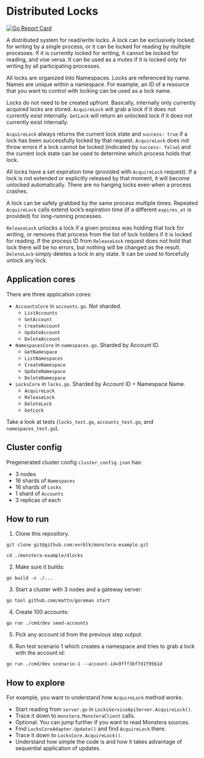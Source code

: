 # Distributed Locks

[![Go Report Card](https://goreportcard.com/badge/github.com/evrblk/monstera-example/dlocks)](https://goreportcard.com/report/github.com/evrblk/monstera-example/ledger/dlocks)

A distributed system for read/write locks. A lock can be exclusively locked for writing by a single process, or it can 
be locked for reading by multiple processes. If it is currently locked for writing, it cannot be locked for reading, and
vise versa. It can be used as a mutex if it is locked only for writing by all participating processes.

All locks are organized into Namespaces. Locks are referenced by name. Names are unique within a namespace. For example,
an ID of a resource that you want to control with locking can be used as a lock name.

Locks do not need to be created upfront. Basically, internally only currently acquired locks are stored. `AcquireLock` 
will grab a lock if it does not currently exist internally. `GetLock` will return an unlocked lock if it does not 
currently exist internally.

`AcquireLock` always returns the current lock state and `success: true` if a lock has been successfully locked by 
that request. `AcquireLock` does not throw errors if a lock cannot be locked (indicated by `success: false`) and the 
current lock state can be used to determine which process holds that lock.

All locks have a set expiration time (provided with `AcquireLock` request). If a lock is not extended or explicitly
released by that moment, it will become unlocked automatically. There are no hanging locks even when a process crashes.

A lock can be safely grabbed by the same process multiple times. Repeated `AcquireLock` calls extend lock’s expiration
time (if a different `expires_at` is provided) for long-running processes.

`ReleaseLock` unlocks a lock if a given process was holding that lock for writing, or removes that process from the list
of lock holders if it is locked for reading. If the process ID from `ReleaseLock` request does not hold that lock there
will be no errors, but nothing will be changed as the result. `DeleteLock` simply deletes a lock in any state. It can be
used to forcefully unlock any lock.

## Application cores

There are three application cores:

* `AccountsCore` in `accounts.go`. Not sharded.
  * `ListAccounts`
  * `GetAccount`
  * `CreateAccount`
  * `UpdateAccount`
  * `DeleteAccount`
* `NamespacesCore` in `namespaces.go`. Sharded by Account ID.
  * `GetNamespace`
  * `ListNamespaces`
  * `CreateNamespace`
  * `UpdateNamespace`
  * `DeleteNamespace`
* `LocksCore` in `locks.go`. Sharded by Account ID + Namespace Name.
  * `AcquireLock`
  * `ReleaseLock`
  * `DeleteLock`
  * `GetLock`

Take a look at tests (`locks_test.go`, `accounts_test.go`, and `namespaces_test.go`). 

## Cluster config

Pregenerated cluster config `cluster_config.json` has:

* 3 nodes
* 16 shards of `Namespaces`
* 16 shards of `Locks`
* 1 shard of `Accounts`
* 3 replicas of each

## How to run

1. Clone this repository.

```
git clone git@github.com:evrblk/monstera-example.git

cd ./monstera-example/dlocks
```

2. Make sure it builds:

```
go build -v ./...
```

3. Start a cluster with 3 nodes and a gateway server:

```
go tool github.com/mattn/goreman start
```

4. Create 100 accounts:

```
go run ./cmd/dev seed-accounts
```

5. Pick any account id from the previous step output.

6. Run test scenario 1 which creates a namespace and tries to grab a lock with the account id:

```
go run ./cmd/dev scenario-1 --account-id=9fff3bf7d1f9561d
```

## How to explore

For example, you want to understand how `AcquireLock` method works:

* Start reading from `server.go` in `LocksServiceApiServer.AcquireLock()`.
* Trace it down to `monstera.MonsteraClient` calls.
* Optional: You can jump further if you want to read Monstera sources.
* Find `LocksCoreAdapter.Update()` and find `AcquireLock` there.
* Trace it down to `LocksCore.AcquireLock()`.
* Understand how simple the code is and how it takes advantage of sequential application of updates.
